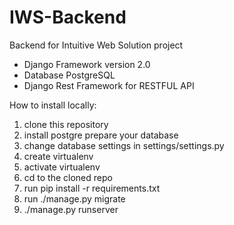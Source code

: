 # IWS-Backend
Backend for Intuitive Web Solution project
- Django Framework version 2.0
- Database PostgreSQL
- Django Rest Framework for RESTFUL API

How to install locally:
1. clone this repository
2. install postgre prepare your database
3. change database settings in settings/settings.py 
4. create virtualenv
5. activate virtualenv
6. cd to the cloned repo
7. run pip install -r requirements.txt
8. run ./manage.py migrate
9. ./manage.py runserver


